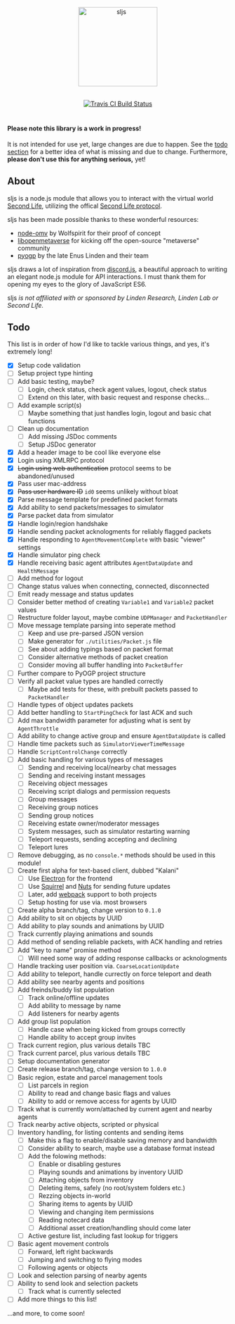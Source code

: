 <div align="center">
  <p>
    <img src="https://cdn.rawgit.com/gwigz/sljs/master/sljs.svg" width="180" alt="sljs" />
  </p>
  <br />
  <a href="https://travis-ci.org/gwigz/sljs" title="Travis CI Build Status">
    <img src="https://api.travis-ci.org/gwigz/sljs.svg?branch=master" title="Travis CI Build Status">
  </a>
</div>

#

#### Please note this library is a work in progress!

It is not intended for use yet, large changes are due to happen. See the
[todo section](#todo) for a better idea of what is missing and due to change.
Furthermore, **please don't use this for anything serious,** yet!

## About

sljs is a node.js module that allows you to interact with the virtual world
[Second Life](https://www.secondlife.com), utilizing the offical
[Second Life protocol](http://wiki.secondlife.com/wiki/Protocol).

sljs has been made possible thanks to these wonderful resources:

- [node-omv](https://bitbucket.org/Wolfspirit/node-omv) by Wolfspirit for their proof of concept
- [libopenmetaverse](https://github.com/openmetaversefoundation/libopenmetaverse) for kicking off the open-source "metaverse" community
- [pyogp](http://wiki.secondlife.com/wiki/PyOGP) by the late Enus Linden and their team

sljs draws a lot of inspiration from
[discord.js](https://github.com/hydrabolt/discord.js), a beautiful approach to
writing an elegant node.js module for API interactions. I must thank them for
opening my eyes to the glory of JavaScript ES6.

sljs _is not affiliated with or sponsored by Linden Research, Linden Lab or
Second Life._

## Todo

This list is in order of how I'd like to tackle various things, and yes, it's
extremely long!

- [x] Setup code validation
- [ ] Setup project type hinting
- [ ] Add basic testing, maybe?
  - [ ] Login, check status, check agent values, logout, check status
  - [ ] Extend on this later, with basic request and response checks...
- [ ] Add example script(s)
  - [ ] Maybe something that just handles login, logout and basic chat functions
- [ ] Clean up documentation
  - [ ] Add missing JSDoc comments
  - [ ] Setup JSDoc generator
- [x] Add a header image to be cool like everyone else
- [x] Login using XMLRPC protocol
- [x] ~~Login using web authentication~~ protocol seems to be abandoned/unused
- [x] Pass user mac-address
- [x] ~~Pass user hardware ID~~ `id0` seems unlikely without bloat
- [x] Parse message template for predefined packet formats
- [x] Add ability to send packets/messages to simulator
- [x] Parse packet data from simulator
- [x] Handle login/region handshake
- [x] Handle sending packet acknologments for reliably flagged packets
- [x] Handle responding to `AgentMovementComplete` with basic "viewer" settings
- [x] Handle simulator ping check
- [x] Handle receiving basic agent attributes `AgentDataUpdate` and `HealthMessage`
- [ ] Add method for logout
- [ ] Change status values when connecting, connected, disconnected
- [ ] Emit ready message and status updates
- [ ] Consider better method of creating `Variable1` and `Variable2` packet values
- [ ] Restructure folder layout, maybe combine `UDPManager` and `PacketHandler`
- [ ] Move message template parsing into seperate method
  - [ ] Keep and use pre-parsed JSON version
  - [ ] Make generator for `./utilities/Packet.js` file
  - [ ] See about adding typings based on packet format
  - [ ] Consider alternative methods of packet creation
  - [ ] Consider moving all buffer handling into `PacketBuffer`
- [ ] Further compare to PyOGP project structure
- [ ] Verify all packet value types are handled correctly
  - [ ] Maybe add tests for these, with prebuilt packets passed to `PacketHandler`
- [ ] Handle types of object updates packets
- [ ] Add better handling to `StartPingCheck` for last ACK and such
- [ ] Add max bandwidth parameter for adjusting what is sent by `AgentThrottle`
- [ ] Add ability to change active group and ensure `AgentDataUpdate` is called
- [ ] Handle time packets such as `SimulatorViewerTimeMessage`
- [ ] Handle `ScriptControlChange` correctly
- [ ] Add basic handling for various types of messages
  - [ ] Sending and receiving local/nearby chat messages
  - [ ] Sending and receiving instant messages
  - [ ] Receiving object messages
  - [ ] Receiving script dialogs and permission requests
  - [ ] Group messages
  - [ ] Receiving group notices
  - [ ] Sending group notices
  - [ ] Receiving estate owner/moderator messages
  - [ ] System messages, such as simulator restarting warning
  - [ ] Teleport requests, sending accepting and declining
  - [ ] Teleport lures
- [ ] Remove debugging, as no `console.*` methods should be used in this module!
- [ ] Create first alpha for text-based client, dubbed "Kalani"
  - [ ] Use [Electron](http://electron.atom.io/) for the frontend
  - [ ] Use [Squirrel](https://github.com/Squirrel) and [Nuts](https://github.com/GitbookIO/nuts) for sending future updates
  - [ ] Later, add [webpack](https://webpack.github.io/) support to both projects
  - [ ] Setup hosting for use via. most browsers
- [ ] Create alpha branch/tag, change version to `0.1.0`
- [ ] Add ability to sit on objects by UUID
- [ ] Add ability to play sounds and animations by UUID
- [ ] Track currently playing animations and sounds
- [ ] Add method of sending reliable packets, with ACK handling and retries
- [ ] Add "key to name" promise method
  - [ ] Will need some way of adding response callbacks or acknologments
- [ ] Handle tracking user position via. `CoarseLocationUpdate`
- [ ] Add ability to teleport, handle currectly on force teleport and death
- [ ] Add ability see nearby agents and positions
- [ ] Add freinds/buddy list population
  - [ ] Track online/offline updates
  - [ ] Add ability to message by name
  - [ ] Add listeners for nearby agents
- [ ] Add group list population
  - [ ] Handle case when being kicked from groups correctly
  - [ ] Handle ability to accept group invites
- [ ] Track current region, plus various details TBC
- [ ] Track current parcel, plus various details TBC
- [ ] Setup documentation generator
- [ ] Create release branch/tag, change version to `1.0.0`
- [ ] Basic region, estate and parcel management tools
  - [ ] List parcels in region
  - [ ] Ability to read and change basic flags and values
  - [ ] Ability to add or remove access for agents by UUID
- [ ] Track what is currently worn/attached by current agent and nearby agents
- [ ] Track nearby active objects, scripted or physical
- [ ] Inventory handling, for listing contents and sending items
  - [ ] Make this a flag to enable/disable saving memory and bandwidth
  - [ ] Consider ability to search, maybe use a database format instead
  - [ ] Add the folowing methods:
    - [ ] Enable or disabling gestures
    - [ ] Playing sounds and animations by inventory UUID
    - [ ] Attaching objects from inventory
	- [ ] Deleting items, safely (no root/system folders etc.)
    - [ ] Rezzing objects in-world
    - [ ] Sharing items to agents by UUID
    - [ ] Viewing and changing item permissions
    - [ ] Reading notecard data
    - [ ] Additional asset creation/handling should come later
  - [ ] Active gesture list, including fast lookup for triggers
- [ ] Basic agent movement controls
  - [ ] Forward, left right backwards
  - [ ] Jumping and switching to flying modes
  - [ ] Following agents or objects
- [ ] Look and selection parsing of nearby agents
- [ ] Ability to send look and selection packets
  - [ ] Track what is currently selected
- [ ] Add more things to this list!

...and more, to come soon!
